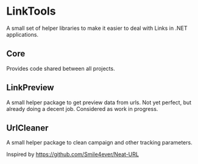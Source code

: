 # LinkTools

A small set of helper libraries to make it easier to deal with Links in .NET applications.


## Core
Provides code shared between all projects.

## LinkPreview
A small helper package to get preview data from urls. Not yet perfect, but already doing a decent job. Considered as work in progress.


## UrlCleaner

A small helper package to clean campaign and other tracking parameters.

Inspired by https://github.com/Smile4ever/Neat-URL

